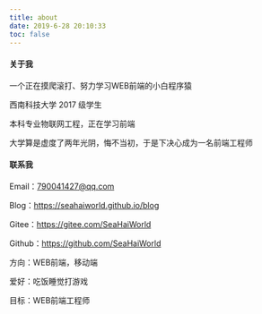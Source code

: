 ```yaml
---
title: about
date: 2019-6-28 20:10:33
toc: false
---
```

#### 关于我
一个正在摸爬滚打、努力学习WEB前端的小白程序猿

西南科技大学 2017 级学生

本科专业物联网工程，正在学习前端

大学算是虚度了两年光阴，悔不当初，于是下决心成为一名前端工程师

#### 联系我
Email：790041427@qq.com

Blog：https://seahaiworld.github.io/blog

Gitee：https://gitee.com/SeaHaiWorld

Github：https://github.com/SeaHaiWorld

方向：WEB前端，移动端

爱好：吃饭睡觉打游戏

目标：WEB前端工程师
